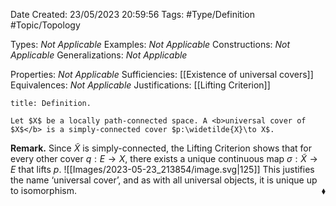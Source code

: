 <div class="topSpace"></div>

Date Created: 23/05/2023 20:59:56
Tags: #Type/Definition #Topic/Topology

Types: <i>Not Applicable</i>
Examples: <i>Not Applicable</i>
Constructions: <i>Not Applicable</i>
Generalizations: <i>Not Applicable</i>

Properties: <i>Not Applicable</i>
Sufficiencies: [[Existence of universal covers]]
Equivalences: <i>Not Applicable</i>
Justifications: [[Lifting Criterion]]

``` ad-Definition
title: Definition.

Let $X$ be a locally path-connected space. A <b>universal cover of $X$</b> is a simply-connected cover $p:\widetilde{X}\to X$.

```

<b>Remark.</b> Since $\widetilde{X}$ is simply-connected, the Lifting Criterion shows that for every other cover $q:E\to X$, there exists a unique continuous map $\sigma:\widetilde{X}\to E$ that lifts $p$.
![[Images/2023-05-23_213854/image.svg|125]] This justifies the name ‘universal cover’, and as with all universal objects, it is unique up to isomorphism.<span style="float:right;">$\blacklozenge$</span>
